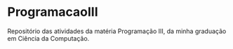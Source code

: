 # ProgramacaoIII
Repositório das atividades da matéria Programação III, da minha graduação em Ciência da Computação.
